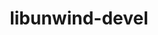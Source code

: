 ---
permalink: /engineering/projects/libunwind-devel/
project_link_name: libunwind-devel
project_maintainers: ''
project_stats: 'true'
project_url: n/a
title: libunwind-devel
---